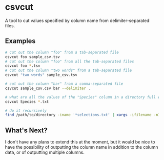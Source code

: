 csvcut
======

A tool to cut values specified by column name from delimiter-separated files.

Examples
-----
```bash
# cut out the column "foo" from a tab-separated file
csvcut foo sample_csv.tsv 
# cut out the column "foo" from all the tab-separated files
csvcut foo *.tsv 
# cut out the column "two words" from a tab-separated file
csvcut "two words" sample_csv.tsv 
```
```bash
# cut out the column "bar" from a comma-separated file
csvcut sample_csv.csv bar --delimiter ,
```

```bash
# what are all the values of the "Species" column in a directory full of selection tables?
csvcut Species *.txt

# do it recursively
find /path/to/directory -iname '*selections.txt' | xargs -ifilename -n1 csvcut Species filename | sort | uniq -c
```


What's Next?
-----
I don't have any plans to extend this at the moment, but it would be nice to have the possibility of outputting the column name in addition to the column data, or of outputting multiple columns.
